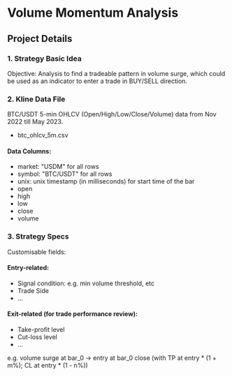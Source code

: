 # Volume Momentum Analysis

## Project Details

### 1. Strategy Basic Idea

Objective: Analysis to find a tradeable pattern in volume surge, which could be used as an indicator to enter a trade in BUY/SELL direction. 

### 2. Kline Data File

BTC/USDT 5-min OHLCV (Open/High/Low/Close/Volume) data from Nov 2022 till May 2023.

* btc_ohlcv_5m.csv

#### Data Columns:

* market: "USDM" for all rows
* symbol: "BTC/USDT" for all rows
* unix: unix timestamp (in milliseconds) for start time of the bar
* open
* high
* low
* close
* volume

### 3. Strategy Specs

Customisable fields:

#### Entry-related:

* Signal condition: e.g. min volume threshold, etc
* Trade Side
* ...

#### Exit-related (for trade performance review):

* Take-profit level
* Cut-loss level
* ...

e.g. volume surge at bar_0 -> entry at bar_0 close (with TP at entry * (1 + m%); CL at entry * (1 - n%))

